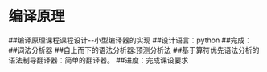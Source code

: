 # 编译原理
##编译原理课程课程设计--小型编译器的实现
##设计语言：python
##完成：
##词法分析器
##自上而下的语法分析器:预测分析法
##基于算符优先语法分析的语法制导翻译器：简单的翻译器。
##进度：完成课设要求
